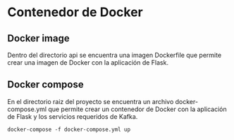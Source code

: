 # Contenedor de Docker

## Docker image
Dentro del directorio api se encuentra una imagen Dockerfile que permite crear una imagen de Docker con la aplicación de Flask.

## Docker compose
En el directorio raiz del proyecto se encuentra un archivo docker-compose.yml que permite crear un contenedor de Docker con la aplicación de Flask y los servicios requeridos de Kafka.

   ```
   docker-compose -f docker-compose.yml up
   ```